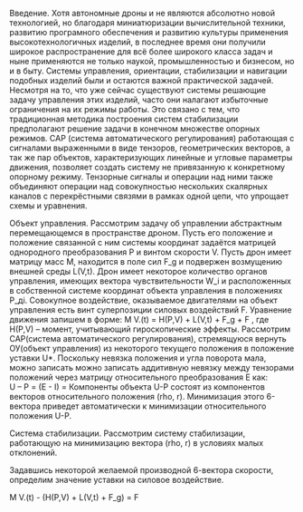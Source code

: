 Введение. Хотя автономные дроны и не являются абсолютно новой технологией, но благодаря миниатюризации вычислительной техники, развитию програмного обеспечения и развитию культуры применения высокотехнологичных изделий, в последнее время они получили широкое распространение для всё более широкого класса задач и ныне применяются не только наукой, промышленностью и бизнесом, но и в быту.
Системы управления, ориентации, стабилизации и навигации подобных изделий были и остаются важной практической задачей. Несмотря на то, что уже сейчас существуют системы решающие задачу управления этих изделий, часто они налагают избыточные ограничения на их режимы работы. Это связано с тем, что традиционная методика построения систем стабилизации предполагают решение задачи в конечном множестве опорных режимов. 
САР (система автоматического регулирования) работающая с сигналами выраженными в виде тензоров, геометрических векторов, а так же пар объектов, характеризующих линейные и угловые параметры движения,  позволяет создать систему не привязанную к конкретному опорному режиму. Тензорные сигналы и операции над ними также объединяют операции над совокупностью нескольких скалярных каналов с перекрёстными связями в рамках одной цепи, что упрощает схемы и уравнения.

Объект управления. Рассмотрим задачу об управлении абстрактным перемещающемся в пространстве дроном. Пусть его положение и положение связанной с ним системы координат задаётся матрицей однородного преобразования P и винтом скорости V.
Пусть дрон имеет матрицу масс M, находится в поле сил F_g и подвержен возмущению внешней среды L(V,t). Дрон имеет некоторое количество органов управления, имеющих вектора чувствительности W_i и расположенных в собственной системе координат объекта управления в положениях P_дi.
Совокупное воздействие, оказываемое двигателями на объект управления есть винт суперпозиции силовых воздействий F.
Уравнение движения запишем в форме:
M V.(t) = H(P,V) + L(V,t) + F_g + F
, где H(P,V) – момент, учитывающий гироскопические эффекты.
Рассмотрим САР(система автоматического регулирования), стремящуюся вернуть ОУ(объект управления) из некоторого текущего положения в положение уставки U\*.
Поскольку невязка положения и угла поворота мала, можно записать можно записать аддитивную невязку между тензорами положений через матрицу относительного преобразования E как:  
U – P = (E - I) = 
Компоненты объекта U-P состоят из компонентов векторов относительного положения (rho, r). Минимизация этого 6-вектора приведет автоматически к минимизации относительного положения U-P.

Система стабилизации. 
Рассмотрим систему стабилизации, работающую на минимизацию вектора (rho, r) в условиях малых отклонений. 

Задавшись некоторой желаемой производной 6-вектора скорости, определим значение уставки на силовое воздействие.

M V.(t) - (H(P,V) + L(V,t) + F_g) = F